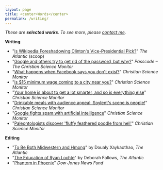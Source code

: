 ```yaml
---
layout: page
title: <center>Words</center>
permalink: /writing/
---
```


*These are <b>selected works</b>. To see more, please <a href="mailto:&#104;&#101;&#108;&#108;&#111;&#064;&#103;&#115;&#116;&#097;&#114;&#114;&#046;&#109;&#101;?subject=Hi%20Graham%21">contact me</a>.*

**Writing**

- "[Is Wikipedia Foreshadowing Clinton's Vice-Presidential Pick?](http://www.theatlantic.com/politics/archive/2016/07/is-wikipedia-foreshadowing-clintons-vice-presidential-pick/492629/)"  *The Atlantic* (scoop)  
- "[Google and others try to get rid of the password, but why?](http://www.csmonitor.com/Technology/2015/0612/Google-and-others-try-to-get-rid-of-the-password.-But-why)" *Passcode – The Christian Science Monitor*  
- "[What happens when Facebook says you don't exist?](http://www.csmonitor.com/Technology/2015/0702/What-happens-when-Facebook-says-you-don-t-exist)" *Christian Science Monitor*  
- "[Is $15 minimum wage coming to a city near you?](http://www.csmonitor.com/USA/USA-Update/2015/0723/Is-15-minimum-wage-coming-to-a-city-near-you)" *Christian Science Monitor*  
- "[Your home is about to get a lot smarter, and so is everything else](http://www.csmonitor.com/Technology/2015/0617/Your-home-is-about-to-get-a-lot-smarter-and-so-is-everything-else)" *Christian Science Monitor*  
- "[Drinkable meals with audience appeal: Soylent's scene is people!](http://www.csmonitor.com/Technology/2015/0803/Drinkable-meals-with-audience-appeal-Soylent-s-scene-is-people)" *Christian Science Monitor*  
- "[Google fights spam with artificial intelligence](http://www.csmonitor.com/Technology/2015/0713/Google-fights-spam-with-artificial-intelligence)" *Christian Science Monitor*    
- "[Paleontologists discover 'fluffy feathered poodle from hell'](http://www.csmonitor.com/Science/Science-Notebook/2015/0716/Paleontologists-discover-fluffy-feathered-poodle-from-hell)" *Christian Science Monitor*


**Editing**

- "[To Be Both Midwestern and Hmong](http://www.theatlantic.com/politics/archive/2016/06/wausau-wisconsin-southeast-asia-hmong/485291/)" by Doualy Xaykaothao,  *The Atlantic*  
- "[The Education of Ryan Lochte](http://www.theatlantic.com/national/archive/2016/08/the-education-of-ryan-lochte/496880/)" by Deborah Fallows,  *The Atlantic*  
- "[Phantom in Phoenix](http://djnf.atavist.com/)"  *Dow Jones News Fund*

